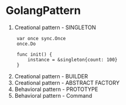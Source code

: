 # GolangPattern
 
1. Creational pattern - SINGLETON
```
    var once sync.Once
    once.Do
```
```
    func init() {
	    instance = &singleton{count: 100}
    }
```
2. Creational pattern - BUILDER
3. Creational pattern - ABSTRACT FACTORY
4. Behavioral pattern - PROTOTYPE
4. Behavioral pattern - Command